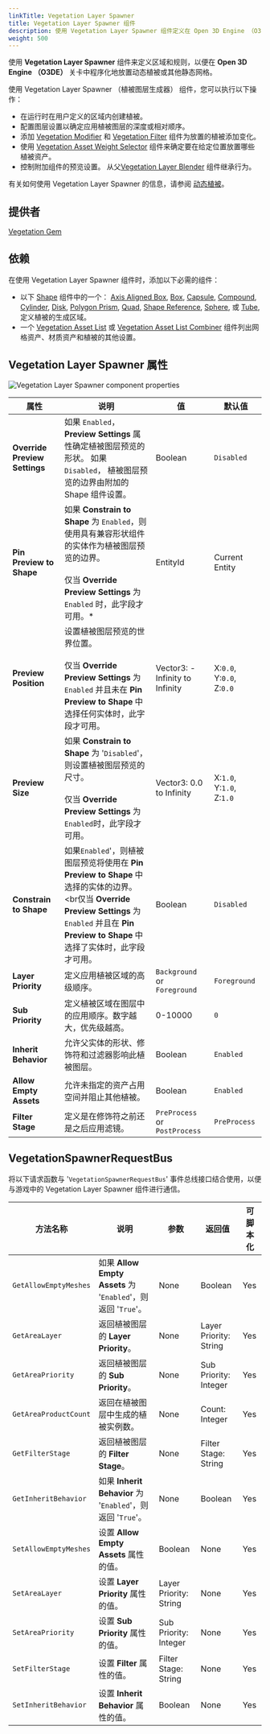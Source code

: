 ```yaml
---
linkTitle: Vegetation Layer Spawner
title: Vegetation Layer Spawner 组件
description: 使用 Vegetation Layer Spawner 组件定义在 Open 3D Engine （O3DE） 中程序化放置动态植被或其他静态网格的区域和规则。
weight: 500
---
```


使用 **Vegetation Layer Spawner** 组件来定义区域和规则，以便在 **Open 3D Engine （O3DE）** 关卡中程序化地放置动态植被或其他静态网格。

使用 Vegetation Layer Spawner （植被图层生成器） 组件，您可以执行以下操作：
- 在运行时在用户定义的区域内创建植被。
- 配置图层设置以确定应用植被图层的深度或相对顺序。
- 添加 [Vegetation Modifier](./../vegetation-modifiers/) 和 [Vegetation Filter](./../vegetation-filters/) 组件为放置的植被添加变化。
- 使用  [Vegetation Asset Weight Selector](vegetation-asset-weight-selector) 组件来确定要在给定位置放置哪些植被资产。
- 控制附加组件的预览设置。
从父[Vegetation Layer Blender](vegetation-layer-blender) 组件继承行为。

有关如何使用 Vegetation Layer Spawner 的信息，请参阅 [动态植被](/docs/user-guide/gems/reference/environment/vegetation/)。

## 提供者

[Vegetation Gem](/docs/user-guide/gems/reference/environment/vegetation/)

## 依赖

在使用 Vegetation Layer Spawner 组件时，添加以下必需的组件：
- 以下 [Shape](./../shape/) 组件中的一个： [Axis Aligned Box](./../shape/axis-aligned-box-shape), [Box](./../shape/box-shape), [Capsule](./../shape/capsule-shape), [Compound](./../shape/compound-shape), [Cylinder](./../shape/cylinder-shape), [Disk](./../shape/disk-shape), [Polygon Prism](./../shape/polygon-prism-shape), [Quad](./../shape/quad-shape), [Shape Reference](./../shape/shape-reference), [Sphere](./../shape/sphere-shape), 或 [Tube](./../shape/tube-shape),  定义植被的生成区域。
- 一个 [Vegetation Asset List](vegetation-asset-list) 或 [Vegetation Asset List Combiner](vegetation-asset-list-combiner) 组件列出网格资产、材质资产和植被的其他设置。

## Vegetation Layer Spawner 属性

![Vegetation Layer Spawner component properties](/images/user-guide/components/reference/vegetation/vegetation-layer-spawner-component.png)

| 属性 | 说明 | 值 | 默认值 |
|-|-|-|-|
| **Override Preview Settings** | 如果 `Enabled`， **Preview Settings** 属性确定植被图层预览的形状。 如果 `Disabled`， 植被图层预览的边界由附加的 Shape 组件设置。  | Boolean | `Disabled` |
| **Pin Preview to Shape** | 如果 **Constrain to Shape** 为 `Enabled`，则使用具有兼容形状组件的实体作为植被图层预览的边界。<br> <br>仅当 **Override Preview Settings** 为 `Enabled` 时，此字段才可用。* | EntityId | Current Entity |
| **Preview Position** | 设置植被图层预览的世界位置。<br> <br>仅当 **Override Preview Settings** 为 `Enabled` 并且未在 **Pin Preview to Shape** 中选择任何实体时，此字段才可用。 | Vector3: -Infinity to Infinity | X:`0.0`, Y:`0.0`, Z:`0.0` |
| **Preview Size** | 如果 **Constrain to Shape** 为 '`Disabled`'，则设置植被图层预览的尺寸。<br> <br>仅当 **Override Preview Settings** 为`Enabled`时，此字段才可用。 | Vector3: 0.0 to Infinity | X:`1.0`, Y:`1.0`, Z:`1.0` |
| **Constrain to Shape** | 如果`Enabled`'，则植被图层预览将使用在 **Pin Preview to Shape** 中选择的实体的边界。<br><br仅当 **Override Preview Settings** 为 `Enabled` 并且在 **Pin Preview to Shape** 中选择了实体时，此字段才可用。 | Boolean | `Disabled` |
| **Layer Priority** | 定义应用植被区域的高级顺序。 | `Background` or `Foreground` | `Foreground` |
| **Sub Priority** | 定义植被区域在图层中的应用顺序。数字越大，优先级越高。 | 0-10000 | `0` |
| **Inherit Behavior** | 允许父实体的形状、修饰符和过滤器影响此植被图层。 | Boolean | `Enabled` |
| **Allow Empty Assets** | 允许未指定的资产占用空间并阻止其他植被。 | Boolean | `Enabled` |
| **Filter Stage** | 定义是在修饰符之前还是之后应用滤镜。 | `PreProcess` or `PostProcess` | `PreProcess` |

## VegetationSpawnerRequestBus

将以下请求函数与 '`VegetationSpawnerRequestBus`' 事件总线接口结合使用，以便与游戏中的 Vegetation Layer Spawner 组件进行通信。

| 方法名称 | 说明 | 参数 | 返回值 | 可脚本化 |
|-|-|-|-|-|
| `GetAllowEmptyMeshes` | 如果 **Allow Empty Assets** 为 '`Enabled`'，则返回 '`True`'。 | None | Boolean | Yes |
| `GetAreaLayer` | 返回植被图层的 **Layer Priority**。 | None | Layer Priority: String | Yes |
| `GetAreaPriority` | 返回植被图层的 **Sub Priority**。 | None | Sub Priority: Integer | Yes |
| `GetAreaProductCount` | 返回在植被图层中生成的植被实例数。 | None | Count: Integer | Yes |
| `GetFilterStage` | 返回植被图层的 **Filter Stage**。 | None | Filter Stage: String | Yes |
| `GetInheritBehavior` | 如果 **Inherit Behavior** 为 '`Enabled`'，则返回 '`True`'。 | None | Boolean | Yes |
| `SetAllowEmptyMeshes` | 设置 **Allow Empty Assets** 属性的值。 | Boolean | None | Yes |
| `SetAreaLayer` | 设置 **Layer Priority** 属性的值。 | Layer Priority: String | None | Yes |
| `SetAreaPriority` | 设置 **Sub Priority** 属性的值。 | Sub Priority: Integer | None | Yes |
| `SetFilterStage` | 设置 **Filter** 属性的值。 | Filter Stage: String | None | Yes |
| `SetInheritBehavior` | 设置 **Inherit Behavior** 属性的值。 | Boolean | None | Yes |
